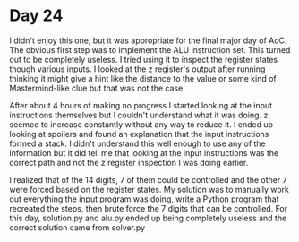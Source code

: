 # Day 24

I didn't enjoy this one, but it was appropriate for the final major day of AoC. The obvious first step was to implement the ALU instruction set. This turned out to be completely useless. I tried using it to inspect the register states though various inputs. I looked at the z register's output after running thinking it might give a hint like the distance to the value or some kind of Mastermind-like clue but that was not the case.

After about 4 hours of making no progress I started looking at the input instructions themselves but I couldn't understand what it was doing. z seemed to increase constantly without any way to reduce it. I ended up looking at spoilers and found an explanation that the input instructions formed a stack. I didn't understand this well enough to use any of the information but it did tell me that looking at the input instructions was the correct path and not the z register inspection I was doing earlier.

I realized that of the 14 digits, 7 of them could be controlled and the other 7 were forced based on the register states. My solution was to manually work out everything the input program was doing, write a Python program that recreated the steps, then brute force the 7 digits that can be controlled. For this day, solution.py and alu.py ended up being completely useless and the correct solution came from solver.py